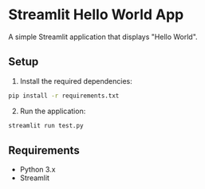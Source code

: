 # Streamlit Hello World App

A simple Streamlit application that displays "Hello World".

## Setup

1. Install the required dependencies:
```bash
pip install -r requirements.txt
```

2. Run the application:
```bash
streamlit run test.py
```

## Requirements

- Python 3.x
- Streamlit 